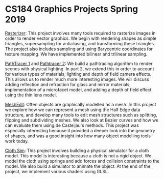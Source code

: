 # CS184 Graphics Projects Spring 2019


[Rasterizer](https://htmlpreview.github.io/?https://github.com/aparikh98/CS184-Graphics-Projects/blob/master/Rasterizer/rasterizer.html): This project involves many tools required to rasterize images in order to render vector graphics. We begin with rendering shapes as simple triangles, supersampling for antialiasing, and transforming these triangles. The project also includes sampling and using Barycentric coordinates for texture mapping. We have implemented bilinear and trilinear sampling.

[PathTracer 1](https://htmlpreview.github.io/?https://github.com/aparikh98/CS184-Graphics-Projects/blob/master/Pathtracer1/pathtracer1.html) and [Pathtracer 2](https://htmlpreview.github.io/?https://github.com/aparikh98/CS184-Graphics-Projects/blob/master/Pathtracer1/pathtracer1.html): We build a pathtracing algorithm to render scenes with physical lighting. In part 2, we extend this in order to account for various types of materials, lighting and depth of field camera effects. This allows us to render much more interesting images. We will discuss adding reflection and refraction for glass and mirror materials, implementation of a microfacet model, and adding a depth of field effect using the thin lens model.

[MeshEdit](https://htmlpreview.github.io/?https://github.com/aparikh98/CS184-Graphics-Projects/blob/master/MeshEdit/meshedit.html): Often objects are graphically modelled as a mesh. In this project we explore how we can represent a mesh using the Half Edge data structure, and develop many tools to edit mesh structures such as splitting, flipping and subdividing meshes. We also look at Bezier curves and how we can evaluate them using de Casteljau's methods. This project was especially interesting because it provided a deeper look into the geometry of shapes, and was a good insight into how many object modelling tools work today.

[Cloth Sim](/ClothSim/clothsim.md): This project involves building a physical simulator for a cloth model. This model is interesting because a cloth is not a rigid object. We model the cloth using springs and add forces and collision constraints to the model. We also build a simulator to animate the object. At the end of the project, we implement various shaders using GLSL.




